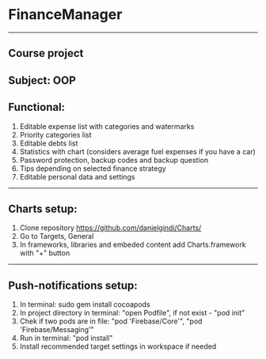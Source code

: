 # FinanceManager
-----------------
Course project
-----------------
Subject: OOP
-----------------
Functional:
-----------------
1. Editable expense list with categories and watermarks
2. Priority categories list
3. Editable debts list
4. Statistics with chart (considers average fuel expenses if you have a car) 
5. Password protection, backup codes and backup question
6. Tips depending on selected finance strategy
7. Editable personal data and settings
-----------------
Charts setup:
-----------------
1. Clone repository https://github.com/danielgindi/Charts/
2. Go to Targets, General
3. In frameworks, libraries and embeded content add Charts.framework with "+" button
-----------------
Push-notifications setup:
-----------------
1. In terminal: sudo gem install cocoapods
2. In project directory in terminal: "open Podfile", if not exist - "pod init"
3. Chek if two pods are in file: "pod 'Firebase/Core'",  "pod 'Firebase/Messaging'"
4. Run in terminal: "pod install"
5. Install recommended target settings in workspace if needed

